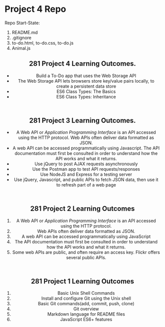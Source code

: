 # Project 4 Repo

Repo Start-State:

1. README.md
2. .gitignore
3. to-do.html, to-do.css, to-do.js
4. Animal.js

<!DOCTYPE html>
<html lang="en">

<head>
  <meta charset="UTF-8" />
  <meta name="viewport" content="width=device-width, initial-scale=1.0" />
  <meta http-equiv="X-UA-Compatible" content="ie=edge" />
 </head>

<body>

<header>
  <h2>281 Project 4 Learning Outcomes.</h2>
  <ul>
    <li>Build a To-Do app that uses the Web Storage API</li>
    <li>The Web Storage API lets browsers store key/value pairs locally, to create a persistent data store</li>
    <li>ES6 Class Types: The Basics</li>
    <li>ES6 Class Types: Inheritance</li>
  </ul>
</header>

<header>
  <h2>281 Project 3 Learning Outcomes.</h2>
  <ul>
    <li>A Web API or <i>Application Programming Interface</i> is an API accessed using the HTTP protocol. Web APIs often deliver data formatted as JSON.</li>
    <li>A web API can be accessed programmatically using Javascript. The API documentation must first be consulted in order to understand how the API works and what it returns.
    </li>
    <li>Use jQuery to post AJAX requests asynchronously</li>
    <li>Use the Postman app to test API requests/responses</li>
    <li>Use NodeJS and Express for a testing server</li>
    <li>Use jQuery, Javascript, and public APIs to fetch JSON data, then use it to refresh part of a web page</li>
  </ul>
</header>

<header>
  <h2>281 Project 2 Learning Outcomes</h2>
  <ol>
    <li>A Web API or <i>Application Programming Interface</i> is an API accessed using the HTTP protocol.</li>
    <li>Web APIs often deliver data formatted as JSON.</li>
    <li>A web API can be accessed programmatically using JavaScript</li>
    <li>The API documentation must first be consulted in order to understand how the API works and what it returns.</li>
    <li>Some web APIs are public, and often require an access key. Flickr offers several public APIs.</li>
  </ol>
</header>

<header>
  <h2>281 Project 1 Learning Outcomes</h2>
    <ol>
      <li>Basic Unix Shell Commands</li>
      <li>Install and configure Git using the Unix shell</li>
      <li>Basic Git commands(add, commit, push, clone)</li>
      <li>Git overview</li>
      <li>Markdown language for README files</li>
      <li>JavaScript ES6+ features</li>
    </ol>
  </body>
<header>

</html>
